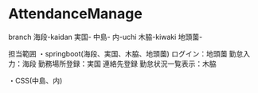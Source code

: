 # AttendanceManage
branch
海段-kaidan
実国-
中島-
内-uchi
木脇-kiwaki
地頭薗-

担当範囲
・springboot(海段、実国、木脇、地頭薗)
ログイン：地頭薗
勤怠入力：海段
勤務場所登録：実国
連絡先登録
勤怠状況一覧表示：木脇

・CSS(中島、内)
